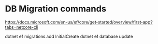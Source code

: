 ﻿# DB Migration commands
https://docs.microsoft.com/en-us/ef/core/get-started/overview/first-app?tabs=netcore-cli

dotnet ef migrations add InitialCreate
dotnet ef database update